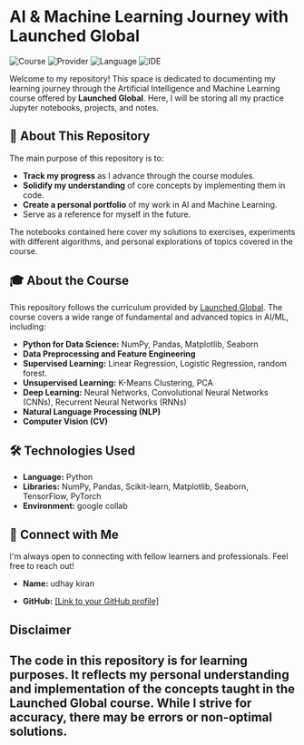 # AI & Machine Learning Journey with Launched Global

![Course](https://img.shields.io/badge/Course-AI%20%26%20ML-blue)
![Provider](https://img.shields.io/badge/Provider-Launched%20Global-orange)
![Language](https://img.shields.io/badge/Language-Python-green)
![IDE](https://img.shields.io/badge/IDE-Jupyter-F37626?logo=jupyter)

Welcome to my repository! This space is dedicated to documenting my learning journey through the Artificial Intelligence and Machine Learning course offered by **Launched Global**. Here, I will be storing all my practice Jupyter notebooks, projects, and notes.

## 📖 About This Repository

The main purpose of this repository is to:
* **Track my progress** as I advance through the course modules.
* **Solidify my understanding** of core concepts by implementing them in code.
* **Create a personal portfolio** of my work in AI and Machine Learning.
* Serve as a reference for myself in the future.

The notebooks contained here cover my solutions to exercises, experiments with different algorithms, and personal explorations of topics covered in the course.

## 🎓 About the Course

This repository follows the curriculum provided by [Launched Global](https://www.launchedglobal.com/). The course covers a wide range of fundamental and advanced topics in AI/ML, including:

* **Python for Data Science:** NumPy, Pandas, Matplotlib, Seaborn
* **Data Preprocessing and Feature Engineering**
* **Supervised Learning:** Linear Regression, Logistic Regression, random forest.
* **Unsupervised Learning:** K-Means Clustering, PCA
* **Deep Learning:** Neural Networks, Convolutional Neural Networks (CNNs), Recurrent Neural Networks (RNNs)
* **Natural Language Processing (NLP)**
* **Computer Vision (CV)**


## 🛠️ Technologies Used

* **Language:** Python
* **Libraries:** NumPy, Pandas, Scikit-learn, Matplotlib, Seaborn, TensorFlow, PyTorch
* **Environment:** google collab



## 🔗 Connect with Me

I'm always open to connecting with fellow learners and professionals. Feel free to reach out!

* **Name:** udhay kiran

* **GitHub:** [[Link to your GitHub profile]](https://github.com/udhaypvr)

## Disclaimer

The code in this repository is for learning purposes. It reflects my personal understanding and implementation of the concepts taught in the Launched Global course. While I strive for accuracy, there may be errors or non-optimal solutions.
---
